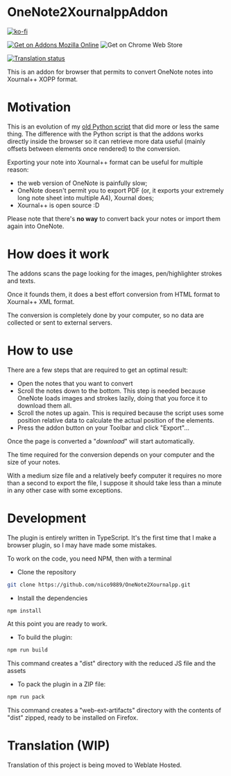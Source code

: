 # OneNote2XournalppAddon

[![ko-fi](https://ko-fi.com/img/githubbutton_sm.svg)](https://ko-fi.com/F1F52OY0N)

[![Get on Addons Mozilla Online](https://extensionworkshop.com/assets/img/documentation/publish/get-the-addon-178x60px.dad84b42.png)](https://addons.mozilla.org/it/firefox/addon/onenote-to-xournal/)
![Get on Chrome Web Store](https://github.com/user-attachments/assets/e52c6e4c-10c5-4723-8a6a-014c042e02ea)

[![Translation status](https://hosted.weblate.org/widget/onenote2xournalpp/addon/287x66-grey.png)](https://hosted.weblate.org/engage/onenote2xournalpp/)

This is an addon for browser that permits to convert OneNote notes into Xournal++ XOPP format.

# Motivation
This is an evolution of my [old Python script](https://github.com/nico9889/OneNote2Xournalpp) that did more or less the same thing.
The difference with the Python script is that the addons works directly inside the browser so it can retrieve more data useful (mainly offsets between elements once rendered) to the conversion.

Exporting your note into Xournal++ format can be useful for multiple reason:
* the web version of OneNote is painfully slow;
* OneNote doesn't permit you to export PDF (or, it exports your extremely long note sheet into multiple A4), Xournal does;
* Xournal++ is open source :D

Please note that there's **no way** to convert back your notes or import them again into OneNote.

# How does it work
The addons scans the page looking for the images, pen/highlighter strokes and texts.

Once it founds them, it does a best effort conversion from HTML format to Xournal++ XML format.

The conversion is completely done by your computer, so no data are collected or sent to external servers.

# How to use
There are a few steps that are required to get an optimal result:
* Open the notes that you want to convert
* Scroll the notes down to the bottom. This step is needed because OneNote loads images and strokes lazily, doing that you force it to download them all.
* Scroll the notes up again. This is required because the script uses some position relative data to calculate the actual position of the elements.
* Press the addon button on your Toolbar and click "Export"...

Once the page is converted a "_download_" will start automatically.

The time required for the conversion depends on your computer and the size of your notes.

With a medium size file and a relatively beefy computer it requires no more than a second to export the file, I suppose it should take less than a minute in any other case with some exceptions.

# Development

The plugin is entirely written in TypeScript. It's the first time that I make a browser plugin, so I may have made some mistakes.

To work on the code, you need NPM, then with a terminal

* Clone the repository
```bash
git clone https://github.com/nico9889/OneNote2Xournalpp.git
```

* Install the dependencies
```bash 
npm install
```

At this point you are ready to work.

* To build the plugin:
```bash
npm run build
```

This command creates a "dist" directory with the reduced JS file and the assets

* To pack the plugin in a ZIP file:
``` bash
npm run pack
```
This command creates a "web-ext-artifacts" directory with the contents of "dist" zipped, ready to be installed on Firefox.

# Translation (WIP)
Translation of this project is being moved to Weblate Hosted.

